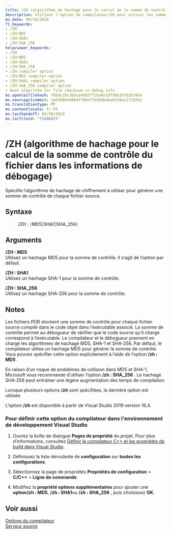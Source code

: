 ```yaml
---
title: /ZH (algorithme de hachage pour le calcul de la somme de contrôle du fichier dans les informations de débogage)
description: Utilisez l’option de compilateur/ZH pour activer les sommes de contrôle de fichier source MD5, SHA-1 ou SHA-256 dans les informations de débogage
ms.date: 09/16/2019
f1_keywords:
- /ZH
- /ZH:MD5
- /ZH:SHA1
- /ZH:SHA_256
helpviewer_keywords:
- /ZH
- /ZH:MD5
- /ZH:SHA1
- /ZH:SHA_256
- /ZH compiler option
- /ZH:MD5 compiler option
- /ZH:SHA1 compiler option
- /ZH:SHA_256 compiler option
- Hash algorithm for file checksum in debug info
ms.openlocfilehash: f05dc2bc3b8ce4502ff16a6e19fdbb10763b34ba
ms.sourcegitcommit: 1e6386be9084f70def7b3b8b4bab319a117102b2
ms.translationtype: MT
ms.contentlocale: fr-FR
ms.lasthandoff: 09/30/2019
ms.locfileid: "71686872"
---
```

# <a name="zh-hash-algorithm-for-calculation-of-file-checksum-in-debug-info"></a>/ZH (algorithme de hachage pour le calcul de la somme de contrôle du fichier dans les informations de débogage)

Spécifie l’algorithme de hachage de chiffrement à utiliser pour générer une somme de contrôle de chaque fichier source.

## <a name="syntax"></a>Syntaxe

> **/ZH :** {**MD5**|**SHA1**|**SHA_256**}

## <a name="arguments"></a>Arguments

**/ZH : MD5**\
Utilisez un hachage MD5 pour la somme de contrôle. Il s’agit de l’option par défaut.

**/ZH : SHA1**\
Utilisez un hachage SHA-1 pour la somme de contrôle.

**/ZH : SHA_256**\
Utilisez un hachage SHA-256 pour la somme de contrôle.

## <a name="remarks"></a>Notes

Les fichiers PDB stockent une somme de contrôle pour chaque fichier source compilé dans le code objet dans l’exécutable associé. La somme de contrôle permet au débogueur de vérifier que le code source qu’il charge correspond à l’exécutable. Le compilateur et le débogueur prennent en charge les algorithmes de hachage MD5, SHA-1 et SHA-256. Par défaut, le compilateur utilise un hachage MD5 pour générer la somme de contrôle. Vous pouvez spécifier cette option explicitement à l’aide de l’option **/zh : MD5** .

En raison d’un risque de problèmes de collision dans MD5 et SHA-1, Microsoft vous recommande d’utiliser l’option **/zh : SHA_256** . Le hachage SHA-256 peut entraîner une légère augmentation des temps de compilation.

Lorsque plusieurs options **/zh** sont spécifiées, la dernière option est utilisée.

L’option **/zh** est disponible à partir de Visual Studio 2019 version 16,4.

### <a name="to-set-this-compiler-option-in-the-visual-studio-development-environment"></a>Pour définir cette option du compilateur dans l'environnement de développement Visual Studio

1. Ouvrez la boîte de dialogue **Pages de propriété** du projet. Pour plus d’informations, consultez [Définir le compilateur C++ et les propriétés de build dans Visual Studio](../working-with-project-properties.md).

1. Définissez la liste déroulante de **configuration** sur **toutes les configurations**.

1. Sélectionnez la page de propriétés **Propriétés de configuration** > **C/C++**  > **Ligne de commande**.

1. Modifiez la **propriété options supplémentaires** pour ajouter une **option/zh : MD5**, **/zh : SHA1**ou **/zh : SHA_256** , puis choisissez **OK**.

## <a name="see-also"></a>Voir aussi

[Options du compilateur](compiler-options.md)\
[Serveur source](/windows/win32/debug/source-server-and-source-indexing)
